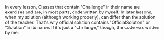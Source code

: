 In every lesson, Classes that contain "Challenge" in their name are exercises and are, in most parts, code written by myself.
In later lessons, when my solution (although working properly), can differ than the solution of the teacher. That's why
official solution contains "OfficialSolution" or "Solution" in its name. If it's just a "challange," though, the code was written by me.
